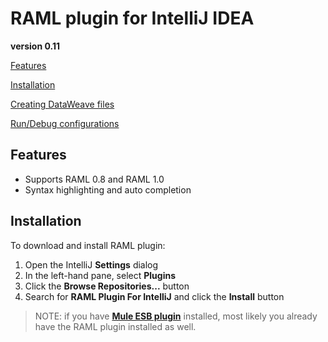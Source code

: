# RAML plugin for IntelliJ IDEA
**version 0.11**



[Features](#features)

[Installation](#installation)

[Creating DataWeave files](#creating-dataweave-files)

[Run/Debug configurations](#rundebug-configurations)

## Features
- Supports RAML 0.8 and RAML 1.0
- Syntax highlighting and auto completion


## Installation
To download and install RAML plugin:
1. Open the IntelliJ **Settings** dialog
2. In the left-hand pane, select **Plugins**
3. Click the **Browse Repositories...** button
4. Search for **RAML Plugin For IntelliJ** and click the **Install** button

> NOTE: if you have **[Mule ESB plugin](https://github.com/machaval/mule-intellij-plugins/tree/master/mule-esb-plugin)** installed, most likely you already have the RAML plugin installed as well.




